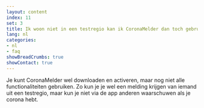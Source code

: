 ```yaml
---
layout: content
index: 11
set: 3
title: Ik woon niet in een testregio kan ik CoronaMelder dan toch gebruiken?
lang: nl
categories:
- nl
- faq
showBreadCrumbs: true
showContact: true
---
```


Je kunt CoronaMelder wel downloaden en activeren, maar nog niet alle functionaliteiten gebruiken. Zo kun je je wel een melding krijgen van iemand uit een testregio, maar kun je niet via de app anderen waarschuwen als je corona hebt.
